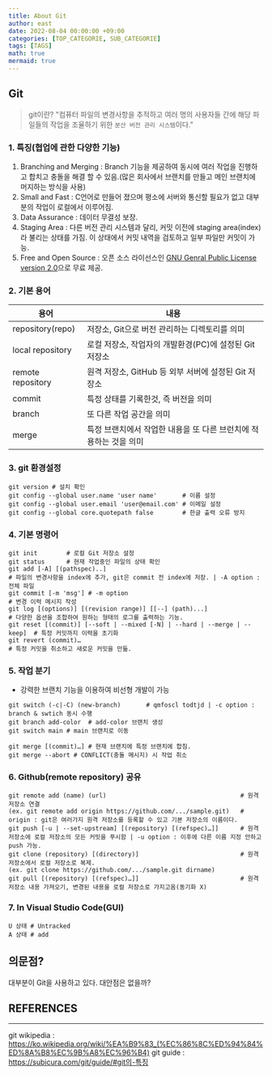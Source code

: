 ```yaml
---
title: About Git
author: east
date: 2022-08-04 00:00:00 +09:00
categories: [TOP_CATEGORIE, SUB_CATEGORIE]
tags: [TAGS]
math: true
mermaid: true
---
```

<!--
layout:     post
title:      
subtitle:   description about git
date:       2022-08-22
author:     eastk1te
header-img: img/Git.png
catalog: true
published : true
tags:
    -  Git
    -  Github
-->

## Git

> git이란?
> "컴퓨터 파일의 변경사항을 추적하고 여러 명의 사용자들 간에 해당 파일들의 작업을 조율하기 위한 `분산 버전 관리 시스템`이다."



### 1. 특징(협업에 관한 다양한 기능)
  1.  Branching and Merging : Branch 기능을 제공하여 동시에 여러 작업을 진행하고 합치고 충돌을 해결 할 수 있음.(많은 회사에서 브랜치를 만들고 메인 브랜치에 머지하는 방식을 사용)
  2.  Small and Fast : C언어로 만들어 졌으며 평소에 서버와 통신할 필요가 없고 대부분의 작업이 로컬에서 이루어짐.
  3.  Data Assurance : 데이터 무결성 보장.
  4.  Staging Area   : 다른 버전 관리 시스템과 달리, 커밋 이전에 staging area(index)라 불리는 상태를 가짐. 이 상태에서 커밋 내역을 검토하고 일부 파일만 커밋이 가능.
  5.  Free and Open Source : 오픈 소스 라이선스인 [GNU Genral Public License version 2.0](https://opensource.org/licenses/GPL-2.0)으로 무료 제공.



### 2. 기본 용어
|       용어          | 내용 | 
|       ---           | --- |
| repository(repo)    |  저장소, Git으로 버전 관리하는 디렉토리를 의미 | 
| local repository    | 로컬 저장소, 작업자의 개발환경(PC)에 설정된 Git 저장소|
| remote repository   | 원격 저장소, GitHub 등 외부 서버에 설정된 Git 저장소 |
| commit              | 특정 상태를 기록한것, 즉 버전을 의미|
| branch              | 또 다른 작업 공간을 의미|
| merge               | 특정 브랜치에서 작업한 내용을 또 다른 브런치에 적용하는 것을 의미|



### 3. git 환경설정

```
git version # 설치 확인
git config --global user.name 'user name'       # 이름 설정
git config --global user.email 'user@email.com' # 이메일 설정
git config --global core.quotepath false        # 한글 출력 오류 방지
```



### 4. 기본 명령어

```
git init        # 로컬 Git 저장소 설정
git status      # 현재 작업중인 파일의 상태 확인
git add [-A] [(pathspec)..]                                               # 파일의 변경사항을 index에 추가, git은 commit 전 index에 저장. | -A option : 전체 파일
git commit [-m 'msg'] # -m option                                         # 변경 이력 메시지 작성
git log [(options)] [(revision range)] [[--] (path)...]                   # 다양한 옵션을 조합하여 원하는 형태의 로그를 출력하는 기능.
git reset [(commit)] [--soft | --mixed [-N] | --hard | --merge | --keep]  # 특정 커밋까지 이력을 초기화
git revert (commit)…                                                      # 특정 커밋을 취소하고 새로운 커밋을 만듦.
```



### 5. 작업 분기
 - 강력한 브랜치 기능을 이용하여 비선형 개발이 가능
 
```
git switch (-c|-C) (new-branch)       # qmfoscl todtjd | -c option : branch & swtich 동시 수행
git branch add-color  # add-color 브랜치 생성
git switch main # main 브랜치로 이동

git merge [(commit)…] # 현재 브랜치에 특정 브랜치에 합침.
git merge --abort # CONFLICT(충돌 메시지) 시 작업 취소
```

### 6. Github(remote repository) 공유

```
git remote add (name) (url)                                     # 원격 저장소 연결
(ex. git remote add origin https://github.com/.../sample.git)   # origin : git은 여러가지 원격 저장소를 등록할 수 있고 기본 저장소의 이름이다.
git push [-u | --set-upstream] [(repository) [(refspec)…]]      # 원격 저장소에 로컬 저장소의 모든 커밋을 푸시함 | -u option : 이후에 다른 이름 지정 안하고 push 가능.
git clone (repository) [(directory)]                            # 원격저장소에서 로컬 저장소로 복제.
(ex. git clone https://github.com/.../sample.git dirname)
git pull [(repository) [(refspec)…]]                            # 원격 저장소 내용 가져오기, 변경된 내용을 로컬 저장소로 가지고옴(동기화 X)
```

### 7. In Visual Studio Code(GUI)

```
U 상태 # Untracked
A 상태 # add
```



## 의문점?
대부분이 Git을 사용하고 있다. 대안점은 없을까?


## REFERENCES

------

git wikipedia : https://ko.wikipedia.org/wiki/%EA%B9%83_(%EC%86%8C%ED%94%84%ED%8A%B8%EC%9B%A8%EC%96%B4)
git guide     : https://subicura.com/git/guide/#git의-특징
